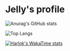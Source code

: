 # Jelly's profile
![Anurag's GitHub stats](https://github-readme-stats.vercel.app/api?username=jellyqwq&show_icons=true&theme=radical)

![Top Langs](https://github-readme-stats.vercel.app/api/top-langs/?username=jellyqwq&size_weight=0.5&count_weight=0.5)

[![Harlok's WakaTime stats](https://github-readme-stats.vercel.app/api/wakatime?username=ffflabs?layout=compact)](https://github.com/anuraghazra/github-readme-stats)




